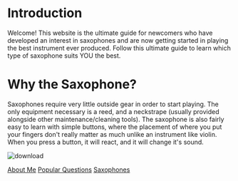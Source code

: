 # Introduction
Welcome! This website is the ultimate guide for newcomers who have developed an interest in saxophones and are now getting started in playing the best instrument ever produced. Follow this ultimate guide to learn which type of saxophone suits YOU the best.


# Why the Saxophone?
Saxophones require very little outside gear in order to start playing. The only equipment necessary is a reed, and a neckstrape (usually provided alongside other maintenance/cleaning tools). The saxophone is also fairly easy to learn with simple buttons, where the placement of where you put your fingers don't really matter as much unlike an instrument like violin. When you press a button, it will react, and it will change it's sound.


![download](https://user-images.githubusercontent.com/96707128/159603544-85c3930a-7a5c-43e2-88e6-e0973cbae5bf.jpg)

[About Me](https://www.markdownguide.org/cheat-sheet/)
[Popular Questions](https://www.markdownguide.org/cheat-sheet/)
[Saxophones](https://www.markdownguide.org/cheat-sheet/)
